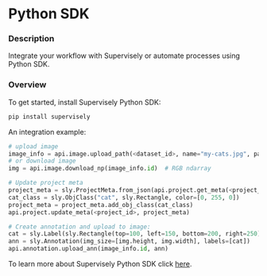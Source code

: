# Python SDK

### Description

Integrate your workflow with Supervisely or automate processes using Python SDK.

### Overview

To get started, install Supervisely Python SDK:

```bash
pip install supervisely
```

An integration example:

```python
# upload image
image_info = api.image.upload_path(<dataset_id>, name="my-cats.jpg", path="images/my-cats.jpg")
# or download image
img = api.image.download_np(image_info.id)  # RGB ndarray

# Update project meta
project_meta = sly.ProjectMeta.from_json(api.project.get_meta(<project_id>)
cat_class = sly.ObjClass("cat", sly.Rectangle, color=[0, 255, 0])
project_meta = project_meta.add_obj_class(cat_class)
api.project.update_meta(<project_id>, project_meta)

# Create annotation and upload to image:
cat = sly.Label(sly.Rectangle(top=100, left=150, bottom=200, right=250), cat_class)
ann = sly.Annotation(img_size=[img.height, img.width], labels=[cat])
api.annotation.upload_ann(image_info.id, ann)
```

To learn more about Supervisely Python SDK click [here](https://developer.supervisely.com/).
